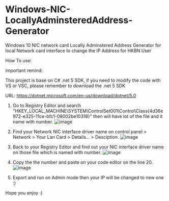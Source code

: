 # Windows-NIC-LocallyAdminsteredAddress-Generator
Windows 10 NIC network card Locally Adminstered Address Generator for local Network card interface to change the IP Address for HKBN User

How To use:

important remind:

This project is base on C# .net 5 SDK, if you need to modify the code with VS or VSC, please remember to download the .net 5 SDK

URL: https://dotnet.microsoft.com/en-us/download/dotnet/5.0


1. Go to Registry Editor and search "HKEY_LOCAL_MACHINE\SYSTEM\ControlSet001\Control\Class\{4d36e972-e325-11ce-bfc1-08002be10318}" then will have lot of the file and it name with number.
![image](https://user-images.githubusercontent.com/93077307/202847967-1b006800-e303-4802-86c9-3b4bf0bed50e.png)

2. Find your Network NIC interface driver name on control panel > Network > Your Lan Card > Details... > Desciption.
![image](https://user-images.githubusercontent.com/93077307/202848006-ca9a84d5-1664-4df4-98ae-8236a0e99fc4.png)

3. Back to your Registry Editor and find out your NIC interface driver name on those file which is named with number.
![image](https://user-images.githubusercontent.com/93077307/202848240-2b6f23fb-21c7-4179-8d13-ad0167958471.png)

4. Copy the the number and paste on your code editor on the line 20.
![image](https://user-images.githubusercontent.com/93077307/202848124-b0935e71-607a-4926-8ddb-7fa7f20a00c0.png)

5. Export and run on Admin mode then your IP will be changed to new one :)

Hope you enjoy :)

